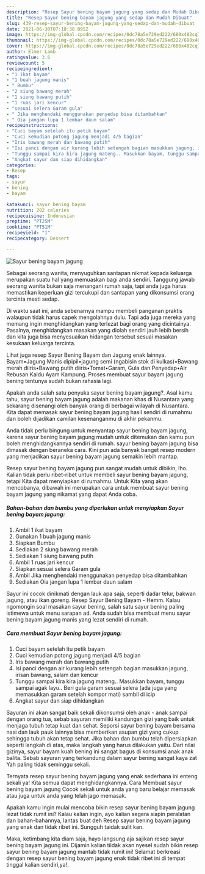 ```yaml
---
description: "Resep Sayur bening bayam jagung yang sedap dan Mudah Dibuat"
title: "Resep Sayur bening bayam jagung yang sedap dan Mudah Dibuat"
slug: 439-resep-sayur-bening-bayam-jagung-yang-sedap-dan-mudah-dibuat
date: 2021-06-30T07:18:38.095Z
image: https://img-global.cpcdn.com/recipes/0dc78a5e729ed222/680x482cq70/sayur-bening-bayam-jagung-foto-resep-utama.jpg
thumbnail: https://img-global.cpcdn.com/recipes/0dc78a5e729ed222/680x482cq70/sayur-bening-bayam-jagung-foto-resep-utama.jpg
cover: https://img-global.cpcdn.com/recipes/0dc78a5e729ed222/680x482cq70/sayur-bening-bayam-jagung-foto-resep-utama.jpg
author: Elmer Lamb
ratingvalue: 3.6
reviewcount: 5
recipeingredient:
- "1 ikat bayam"
- "1 buah jagung manis"
- " Bumbu"
- "2 siung bawang merah"
- "1 siung bawang putih"
- "1 ruas jari kencur"
- "sesuai selera Garam gula"
- " Jika menghendaki menggunakan penyedap bisa ditambahkan"
- " Oia jangan lupa 1 lembar daun salam"
recipeinstructions:
- "Cuci bayam setelah itu petik bayam"
- "Cuci kemudian potong jagung menjadi 4/5 bagian"
- "Iris bawang merah dan bawang putih"
- "Isi panci dengan air kurang lebih setengah bagian masukkan jagung, irisan bawang, salam dan kencur"
- "Tunggu sampai kira kira jagung mateng.. Masukkan bayam, tunggu sampai agak layu.. Beri gula garam sesuai selera (ada juga yang memasukkan garam setelah kompor mati) sambil di icip"
- "Angkat sayur dan siap dihidangkan"
categories:
- Resep
tags:
- sayur
- bening
- bayam

katakunci: sayur bening bayam 
nutrition: 202 calories
recipecuisine: Indonesian
preptime: "PT25M"
cooktime: "PT51M"
recipeyield: "1"
recipecategory: Dessert

---
```



![Sayur bening bayam jagung](https://img-global.cpcdn.com/recipes/0dc78a5e729ed222/680x482cq70/sayur-bening-bayam-jagung-foto-resep-utama.jpg)

Sebagai seorang wanita, menyuguhkan santapan nikmat kepada keluarga merupakan suatu hal yang memuaskan bagi anda sendiri. Tanggung jawab seorang  wanita bukan saja menangani rumah saja, tapi anda juga harus memastikan keperluan gizi tercukupi dan santapan yang dikonsumsi orang tercinta mesti sedap.

Di waktu  saat ini, anda sebenarnya mampu membeli panganan praktis walaupun tidak harus capek mengolahnya dulu. Tapi ada juga mereka yang memang ingin menghidangkan yang terlezat bagi orang yang dicintainya. Pasalnya, menghidangkan masakan yang diolah sendiri jauh lebih bersih dan kita juga bisa menyesuaikan hidangan tersebut sesuai masakan kesukaan keluarga tercinta. 

Lihat juga resep Sayur Bening Bayam dan Jagung enak lainnya. Bayam•Jagung Manis dipipil•jagung semi (ngabisin stok di kulkas)•Bawang merah diiris•Bawang putih diiris•Tomat•Garam, Gula dan Penyedap•Air Rebusan Kaldu Ayam Kampung. Proses membuat sayur bayam jagung bening tentunya sudah bukan rahasia lagi.

Apakah anda salah satu penyuka sayur bening bayam jagung?. Asal kamu tahu, sayur bening bayam jagung adalah makanan khas di Nusantara yang sekarang disenangi oleh banyak orang di berbagai wilayah di Nusantara. Kita dapat memasak sayur bening bayam jagung hasil sendiri di rumahmu dan boleh dijadikan camilan kesenanganmu di akhir pekanmu.

Anda tidak perlu bingung untuk menyantap sayur bening bayam jagung, karena sayur bening bayam jagung mudah untuk ditemukan dan kamu pun boleh menghidangkannya sendiri di rumah. sayur bening bayam jagung bisa dimasak dengan beraneka cara. Kini pun ada banyak banget resep modern yang menjadikan sayur bening bayam jagung semakin lebih mantap.

Resep sayur bening bayam jagung pun sangat mudah untuk dibikin, lho. Kalian tidak perlu ribet-ribet untuk membeli sayur bening bayam jagung, tetapi Kita dapat menyiapkan di rumahmu. Untuk Kita yang akan mencobanya, dibawah ini merupakan cara untuk membuat sayur bening bayam jagung yang nikamat yang dapat Anda coba.

<!--inarticleads1-->

##### Bahan-bahan dan bumbu yang diperlukan untuk menyiapkan Sayur bening bayam jagung:

1. Ambil 1 ikat bayam
1. Gunakan 1 buah jagung manis
1. Siapkan  Bumbu
1. Sediakan 2 siung bawang merah
1. Sediakan 1 siung bawang putih
1. Ambil 1 ruas jari kencur
1. Siapkan sesuai selera Garam gula
1. Ambil  Jika menghendaki menggunakan penyedap bisa ditambahkan
1. Sediakan  Oia jangan lupa 1 lembar daun salam


Sayur ini cocok dinikmati dengan lauk apa saja, seperti dadar telur, bakwan jagung, atau ikan goreng. Resep Sayur Bening Bayam - Hemm. Kalau ngomongin soal masakan sayur bening, salah satu sayur bening paling istimewa untuk menu sarapan ad. Anda sudah bisa membuat menu sayur bening bayam jagung manis yang lezat sendiri di rumah. 

<!--inarticleads2-->

##### Cara membuat Sayur bening bayam jagung:

1. Cuci bayam setelah itu petik bayam
1. Cuci kemudian potong jagung menjadi 4/5 bagian
1. Iris bawang merah dan bawang putih
1. Isi panci dengan air kurang lebih setengah bagian masukkan jagung, irisan bawang, salam dan kencur
1. Tunggu sampai kira kira jagung mateng.. Masukkan bayam, tunggu sampai agak layu.. Beri gula garam sesuai selera (ada juga yang memasukkan garam setelah kompor mati) sambil di icip
1. Angkat sayur dan siap dihidangkan


Sayuran ini akan sangat baik sekali dikonsumsi oleh anak - anak sampai dengan orang tua, sebab sayuran memiliki kandungan gizi yang baik untuk menjaga tubuh tetap kuat dan sehat. Seporsi sayur bening bayam bersama nasi dan lauk pauk lainnya bisa memberikan asupan gizi yang cukup sehingga tubuh akan tetap sehat. Jika bahan dan bumbu telah dipersiapkan seperti langkah di atas, maka langkah yang harus dilakukan yaitu. Dari nilai gizinya, sayur bayam kuah bening ini sangat bagus di konsumsi anak anak balita. Sebab sayuran yang terkandung dalam sayur bening sangat kaya zat Yah paling tidak seminggu sekali. 

Ternyata resep sayur bening bayam jagung yang enak sederhana ini enteng sekali ya! Kita semua dapat menghidangkannya. Cara Membuat sayur bening bayam jagung Cocok sekali untuk anda yang baru belajar memasak atau juga untuk anda yang telah jago memasak.

Apakah kamu ingin mulai mencoba bikin resep sayur bening bayam jagung lezat tidak rumit ini? Kalau kalian ingin, ayo kalian segera siapin peralatan dan bahan-bahannya, lantas buat deh Resep sayur bening bayam jagung yang enak dan tidak ribet ini. Sungguh taidak sulit kan. 

Maka, ketimbang kita diam saja, hayo langsung aja sajikan resep sayur bening bayam jagung ini. Dijamin kalian tiidak akan nyesel sudah bikin resep sayur bening bayam jagung mantab tidak rumit ini! Selamat berkreasi dengan resep sayur bening bayam jagung enak tidak ribet ini di tempat tinggal kalian sendiri,ya!.

